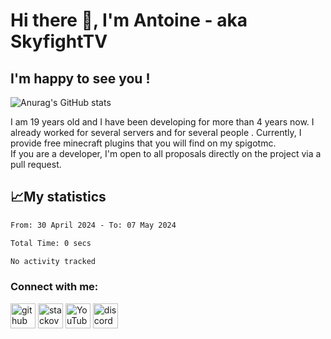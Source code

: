 # Hi there 👋, I'm Antoine - aka SkyfightTV
## I'm happy to see you !
![Anurag's GitHub stats](https://github-readme-stats.vercel.app/api?username=SKyfightTV&show_icons=true&theme=dark&count_private=true&)

I am 19 years old and I have been developing for more than 4 years now. I already worked for several servers and for several people . Currently, I provide free minecraft plugins that you will find on my spigotmc.<br>
If you are a developer, I'm open to all proposals directly on the project via a pull request.

## 📈My statistics
<!--START_SECTION:waka-->

```txt
From: 30 April 2024 - To: 07 May 2024

Total Time: 0 secs

No activity tracked
```

<!--END_SECTION:waka-->

### Connect with me:

[<img src='https://cdn.jsdelivr.net/npm/simple-icons@3.0.1/icons/github.svg' alt='github' height='40'>](https://github.com/SkyfightTV)  [<img src='https://cdn.jsdelivr.net/npm/simple-icons@3.0.1/icons/stackoverflow.svg' alt='stackoverflow' height='40'>](https://stackoverflow.com/users/16952856)  [<img src='https://cdn.jsdelivr.net/npm/simple-icons@3.0.1/icons/youtube.svg' alt='YouTube' height='40'>](https://www.youtube.com/channel/UCjzzQNjlBr-AZ5j1A8lMMKw)  [<img src='https://cdn.jsdelivr.net/npm/simple-icons@3.0.1/icons/discord.svg' alt='discord' height='40'>](https://discord.gg/u8yzVac)  
